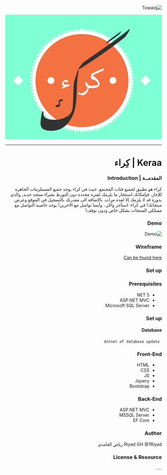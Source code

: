 <div dir="rtl" align="right" >
    
![Tuwaiq](https://i.ibb.co/SV2BSn5/tuwaiq.png)
<p align="left">
  <img src="https://github.com/1Riyad/Project04_Auth_CRUD_ASP.NET/blob/main/Keraa/IMGs/logo.PNG" alt="demo"/>
</p>

----
# Keraa | كِراء
### المقدمــة | Introduction 
 كراء هو تطبيق لجميع فئات المجتمع. حيث في كراء يوجد جميع المستلزمات الجاهزة للإجار. فبإمكانك استئجار ما يلزمك لفترة محددة دون التورط بشراء منتجد جديد, والذي بدورة قد لا يلزمك إلا لعدة مرات. بالإضافة الي مقدرتك بالتسجيل في الموقع وعرض منتجاتك!
    في كراء: استأجر  وأجّر.. وأيضا تواصل مع الاخرين! يوجد خاصية التواصل مع ممتلكي المنتجات بشكل خاص ودون توقف! 
 ### Demo  
 ![Demo](https://github.com/1Riyad/Project04_Auth_CRUD_ASP.NET/blob/main/Keraa/IMGs/Demo.gif)
### Wireframe  
<a href="https://github.com/1Riyad/Project04_Auth_CRUD_ASP.NET/tree/main/Keraa/IMGs">Can be found here</a> 
### Set up  
### Prerequisites
- NET 5 
- ASP.NET MVC
- Microsoft SQL Server 
### Set up  
 #### Database
 ``` dotnet ef database update```
### Front-End  
 - HTML
 - CSS
 - JS
 - Jquery
 - Bootstrap 
### Back-End 
 - ASP.NET MVC
 - MSSQL Server
 - EF Core
### Author
Riyad GH @1Riyad رياض الغامدي
### License & Resource
 .....
</div>
